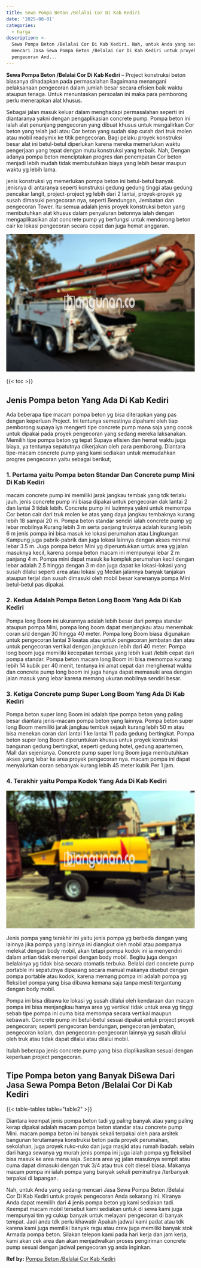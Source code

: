 ```yaml
---
title: Sewa Pompa Beton /Belalai Cor Di Kab Kediri
date: '2025-08-01'
categories:
  - harga
description: >-
  Sewa Pompa Beton /Belalai Cor Di Kab Kediri. Nah, untuk Anda yang sedang
  mencari Jasa Sewa Pompa Beton /Belalai Cor Di Kab Kediri untuk proyek
  pengecoran And...
---
```


**Sewa Pompa Beton /Belalai Cor Di Kab Kediri** – Project konstruksi beton biasanya dihadapkan pada permasalahan Bagaimana menangani pelaksanaan pengecoran dalam jumlah besar secara efisien baik waktu ataupun tenaga. Untuk menuntaskan persoalan ini maka para pemborong perlu menerapkan alat khusus.

Sebagai jalan masuk keluar dalam menghadapi permasalahan seperti ini diantaranya yakni dengan pengaplikasian concrete pump. Pompa beton ini ialah alat penunjang pengecoran yang dibuat khusus untuk mengalirkan Cor beton yang telah jadi atau Cor beton yang sudah siap curah dari truk molen atau mobil readymix ke titik pengecoran. Bagi pelaku proyek konstruksi besar alat ini betul-betul diperlukan karena mereka memerlukan waktu pengerjaan yang tepat dengan mutu konstruksi yang terbaik. Nah, Dengan adanya pompa beton menciptakan progres dan penempatan Cor beton menjadi lebih mudah tidak membutuhkan biaya yang lebih besar maupun waktu yg lebih lama.

jenis konstruksi yg memerlukan pompa beton ini betul-betul banyak jenisnya di antaranya seperti konstruksi gedung gedung tinggi atau gedung pencakar langit, project-project yg lebih dari 2 lantai, proyek-proyek yg susah dimasuki pengecoran nya, seperti Bendungan, Jembatan dan pengecoran Tower. Itu semua adalah jenis proyek konstruksi beton yang membutuhkan alat khusus dalam penyaluran betonnya ialah dengan mengaplikasikan alat concrete pump yg berfungsi untuk mendorong beton cair ke lokasi pengecoran secara cepat dan juga hemat anggaran.

![Sewa Pompa Beton /Belalai Cor Di Kab Kediri](/images/sewa-concrete-pump-05.png)

{{< toc >}}

## Jenis Pompa beton Yang Ada Di Kab Kediri

Ada beberapa tipe macam pompa beton yg bisa diterapkan yang pas dengan keperluan Project. Ini tentunya semestinya dipahami oleh tiap pemborong supaya iya mengerti tipe concrete pump mana saja yang cocok untuk dipakai pada proyek pengecoran yang sedang mereka laksanakan. Memilih tipe pompa beton yg tepat Supaya efisien dan hemat waktu juga biaya, ya tentunya sepatutnya dikerjakan oleh para pemborong. Diantara tipe-macam concrete pump yang kami sediakan untuk memudahkan progres pengecoran yaitu sebagai berikut;

### 1\. Pertama yaitu Pompa beton Standar Dan Concrete pump Mini Di Kab Kediri

macam concrete pump ini memiliki jarak jangkau tembak yang tdk terlalu jauh. jenis concrete pump ini biasa dipakai untuk pengecoran dak lantai 2 dan lantai 3 tidak lebih. Concrete pump ini lazimnya yakni untuk memompa Cor beton cair dari truk molen ke atas yang daya jangkau tembaknya kurang lebih 18 sampai 20 m. Pompa beton standar sendiri ialah concrete pump yg lebar mobilnya Kurang lebih 3 m serta panjang truknya adalah kurang lebih 6 m jenis pompa ini bisa masuk ke lokasi perumahan atau Lingkungan Kampung juga pabrik-pabrik dan juga lokasi lainnya dengan akses minimal lebar 3.5 m. Juga pompa beton Mini yg diperuntukkan untuk area yg jalan masuknya kecil, karena pompa beton macam ini mempunyai lebar 2 m panjang 4 m. Pompa mini dapat masuk ke komplek perumahan kecil dengan lebar adalah 2.5 hingga dengan 3 m dan juga dapat ke lokasi-lokasi yang susah dilalui seperti area atau lokasi yg Medan jalannya banyak tanjakan ataupun terjal dan susah dimasuki oleh mobil besar karenanya pompa Mini betul-betul pas dipakai.

### 2\. Kedua Adalah Pompa Beton Long Boom Yang Ada Di Kab Kediri

Pompa long Boom ini ukurannya adalah lebih besar dari pompa standar ataupun pompa Mini, pompa long boom dapat menjangkau atau menembak coran s/d dengan 30 hingga 40 meter. Pompa long Boom biasa digunakan untuk pengecoran lantai 3 keatas atau untuk pengecoran jembatan dan atau untuk pengecoran vertikal dengan jangkauan lebih dari 40 meter. Pompa long boom juga memiliki kecepatan tembak yang lebih kuat /lebih cepat dari pompa standar. Pompa beton macam long Boom ini bisa memompa kurang lebih 14 kubik per 40 menit, tentunya ini amat cepat dan menghemat waktu dan concrete pump long boom ini juga hanya dapat memasuki area dengan jalan masuk yang lebar karena memang ukuran mobilnya sendiri besar.

### 3\. Ketiga Concrete pump Super Long Boom Yang Ada Di Kab Kediri

Pompa beton super long Boom ini adalah tipe pompa beton yang paling besar diantara jenis-macam pompa beton yang lainnya. Pompa beton super long Boom memiliki jarak jangkau tembak sejauh kurang lebih 50 m atau bisa menekan coran dari lantai 1 ke lantai 11 pada gedung bertingkat. Pompa beton super long Boom diperuntukan khusus untuk proyek konstruksi bangunan gedung bertingkat, seperti gedung hotel, gedung apartemen, Mall dan sejenisnya. Concrete pump super long Boom juga membutuhkan akses yang lebar ke area proyek pengecoran nya. macam pompa ini dapat menyalurkan coran sebanyak kurang lebih 45 meter kubik Per 1 jam.

### 4\. Terakhir yaitu Pompa Kodok Yang Ada Di Kab Kediri

![Sewa Pompa Beton /Belalai Cor Di Kab Kediri](/images/sewa-concrete-pump-02.png)

Jenis pompa yang terakhir ini yaitu jenis pompa yg berbeda dengan yang lainnya jika pompa yang lainnya ini diangkut oleh mobil atau pompanya melekat dengan body mobil, akan tetapi pompa kodok ini ia menyendiri dalam artian tidak menempel dengan body mobil. Begitu juga dengan belalainya yg tidak bisa secara otomatis terbuka. Belalai dari concrete pump portable ini sepatutnya dipasang secara manual makanya disebut dengan pompa portable atau kodok, karena memang pompa ini adalah pompa yg fleksibel pompa yang bisa dibawa kemana saja tanpa mesti tergantung dengan body mobil.

Pompa ini bisa dibawa ke lokasi yg susah dilalui oleh kendaraan dan macam pompa ini bisa menjangkau hanya area yg vertikal tidak untuk area yg tinggi sebab tipe pompa ini cuma bisa memompa secara vertikal maupun kebawah. Concrete pump ini betul-betul sesuai dipakai untuk project proyek pengecoran; seperti pengecoran bendungan, pengecoran jembatan, pengecoran kolam, dan pengecoran-pengecoran lainnya yg susah dilalui oleh truk atau tidak dapat dilalui atau dilalui mobil.

Itulah beberapa jenis concrete pump yang bisa diaplikasikan sesuai dengan keperluan project pengecoran.

## Tipe Pompa beton yang Banyak DiSewa Dari Jasa Sewa Pompa Beton /Belalai Cor Di Kab Kediri

{{< table-tables table="table2" >}}

Diantara keempat jenis pompa beton tadi yg paling banyak atau yang paling kerap dipakai adalah macam pompa beton standar atau concrete pump Mini. macam pompa beton ini banyak sekali terpakai oleh para arsitek bangunan terutamanya konstruksi beton pada proyek perumahan, sekolahan, juga proyek ruko-ruko dan juga masjid atau rumah ibadah. selain dari harga sewanya yg murah jenis pompa ini juga ialah pompa yg fleksibel bisa masuk ke area mana saja. Secara area yg jalan masuknya sempit atau cuma dapat dimasuki dengan truk 3/4 atau truk colt diesel biasa. Makanya macam pompa ini ialah pompa yang banyak sekali peminatnya /terbanyak terpakai di lapangan.

Nah, untuk Anda yang sedang mencari Jasa Sewa Pompa Beton /Belalai Cor Di Kab Kediri untuk proyek pengecoran Anda sekarang ini. Kiranya Anda dapat memilih dari 4 jenis pompa beton yg kami sediakan tadi. Keempat macam mobil tersebut kami sediakan untuk di sewa kami juga mempunyai tim yg cukup banyak untuk melayani pengecoran di banyak tempat. Jadi anda tdk perlu khawatir Apakah jadwal kami padat atau tdk karena kami juga memiliki banyak regu atau crew juga memiliki banyak stok Armada pompa beton. Silakan telepon kami pada hari kerja dan jam kerja, kami akan cek area dan akan menjadwalkan proses pengiriman concrete pump sesuai dengan jadwal pengecoran yg anda inginkan.

**Ref by:** [Pompa Beton /Belalai Cor Kab Kediri](https://id.wikipedia.org/wiki/Pompa)
